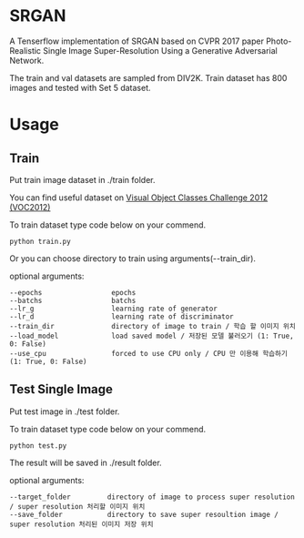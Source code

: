 # SRGAN

A Tenserflow implementation of SRGAN based on CVPR 2017 paper Photo-Realistic Single Image Super-Resolution Using a Generative Adversarial Network.

The train and val datasets are sampled from DIV2K. Train dataset has 800 images and tested with Set 5 dataset.

# Usage


## Train 

Put train image dataset in ./train folder.

You can find useful dataset on [Visual Object Classes Challenge 2012 (VOC2012)](http://host.robots.ox.ac.uk/pascal/VOC/voc2012/index.html#data)

To train dataset type code below on your commend.

    python train.py

Or you can choose directory to train using arguments(--train_dir).

optional arguments:

    --epochs                 epochs
    --batchs                 batchs
    --lr_g                   learning rate of generator
    --lr_d                   learning rate of discriminator
    --train_dir              directory of image to train / 학습 할 이미지 위치
    --load_model             load saved model / 저장된 모델 불러오기 (1: True, 0: False)
    --use_cpu                forced to use CPU only / CPU 만 이용해 학습하기 (1: True, 0: False)

## Test Single Image

Put test image in ./test folder.

To train dataset type code below on your commend.

    python test.py

The result will be saved in ./result folder.

optional arguments:

    --target_folder         directory of image to process super resolution / super resolution 처리할 이미지 위치
    --save_folder           directory to save super resoultion image / super resolution 처리된 이미지 저장 위치

